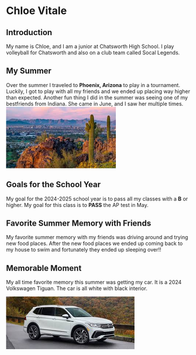 
# **Chloe Vitale**

## Introduction 
My name is Chloe, and I am a junior at Chatsworth High School. I play volleyball for Chatsworth and also on a club team called Socal Legends. 

## My Summer 
Over the summer I traveled to **Phoenix, Arizona** to play in a tournament. Luckily, I got to play with all my friends and we ended up placing way higher than expected. Another fun thing I did in the summer was seeing one of my bestfriends from Indiana. She came in June, and I saw her multiple times.
![Poster for AZ](arizona.jpg)

## Goals for the School Year
My goal for the 2024-2025 school year is to pass all my classes with a **B** or higher. My goal for this class is to **PASS** the AP test in May. 

## Favorite Summer Memory with Friends
My favorite summer memory with my friends was driving around and trying new food places. After the new food places we ended up coming back to my house to swim and fortunately they ended up sleeping over!!

## Memorable Moment
My all time favorite memory this summer was getting my car. It is a 2024 Volkswagen Tiguan. The car is all white with black interior. 


![Poster for Volks](volks.jpg)
